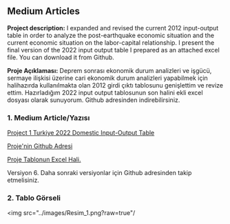 ## Medium Articles

**Project description:** I expanded and revised the current 2012 input-output table in order to analyze the post-earthquake economic situation and the current economic situation on the labor-capital relationship. I present the final version of the 2022 input output table I prepared as an attached excel file. You can download it from Github.

**Proje Açıklaması:**
Deprem sonrası ekonomik durum analizleri ve işgücü, sermaye ilişkisi üzerine cari ekonomik durum analizleri yapabilmek için halihazırda kullanılmakta olan 2012 girdi çıktı tablosunu genişlettim ve revize ettim. Hazırladığım 2022 input output tablosunun son halini ekli excel dosyası olarak sunuyorum. Github adresinden indirebilirsiniz.



### 1. Medium Article/Yazısı

[Project 1 Turkiye 2022 Domestic Input-Output Table](https://medium.com/@mustafaaskin1981/2022-türkiye-yurtiçi-girdi-çıktı-tablosu-8a672a02a380)

[Proje'nin Github Adresi](https://github.com/mustafaaskin/InputOutput_2022_Turkiye_1)

[Proje  Tablonun Excel Hali. ](https://github.com/mustafaaskin/InputOutput_2022_Turkiye_1/blob/main/input_output_yurtici_2022_Turkiye_v06.xlsx?raw=true)

Versiyon 6. Daha sonraki versiyonlar için Github adresinden takip etmelisiniz.

### 2. Tablo Görseli

<img src="../images/Resim_1.png?raw=true"/
